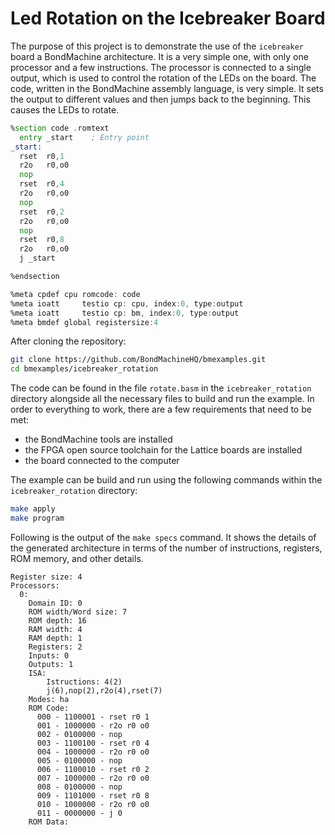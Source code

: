 # Led Rotation on the Icebreaker Board

The purpose of this project is to demonstrate the use of the `icebreaker` board a BondMachine architecture. It is a very simple one, with only one processor and a few instructions. The processor is connected to a single output, which is used to control the rotation of the LEDs on the board. The code, written in the BondMachine assembly language, is very simple. It sets the output to different values and then jumps back to the beginning. This causes the LEDs to rotate.

```asm
%section code .romtext
  entry _start    ; Entry point
_start:
  rset  r0,1
  r2o   r0,o0
  nop
  rset  r0,4
  r2o   r0,o0
  nop
  rset  r0,2
  r2o   r0,o0
  nop
  rset  r0,8
  r2o   r0,o0
  j _start

%endsection

%meta cpdef	cpu	romcode: code
%meta ioatt     testio cp: cpu, index:0, type:output
%meta ioatt     testio cp: bm, index:0, type:output
%meta bmdef	global registersize:4
```

After cloning the repository:

```bash
git clone https://github.com/BondMachineHQ/bmexamples.git
cd bmexamples/icebreaker_rotation
```

The code can be found in the file `rotate.basm` in the `icebreaker_rotation` directory alongside all the necessary files to build and run the example. In order to everything to work, there are a few requirements that need to be met:

- the BondMachine tools are installed
- the FPGA open source toolchain for the Lattice boards are installed
- the board connected to the computer

The example can be build and run using the following commands within the `icebreaker_rotation` directory:

```bash
make apply
make program
```

Following is the output of the `make specs` command. It shows the details of the generated architecture in terms of the number of instructions, registers, ROM memory, and other details.

```text
Register size: 4
Processors:
  0:
    Domain ID: 0
    ROM width/Word size: 7
    ROM depth: 16
    RAM width: 4
    RAM depth: 1
    Registers: 2
    Inputs: 0
    Outputs: 1
    ISA:
        Istructions: 4(2)
        j(6),nop(2),r2o(4),rset(7)
    Modes: ha
    ROM Code:
      000 - 1100001 - rset r0 1
      001 - 1000000 - r2o r0 o0
      002 - 0100000 - nop 
      003 - 1100100 - rset r0 4
      004 - 1000000 - r2o r0 o0
      005 - 0100000 - nop 
      006 - 1100010 - rset r0 2
      007 - 1000000 - r2o r0 o0
      008 - 0100000 - nop 
      009 - 1101000 - rset r0 8
      010 - 1000000 - r2o r0 o0
      011 - 0000000 - j 0
    ROM Data:
```
